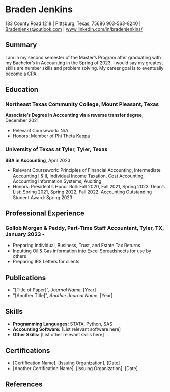 # Braden Jenkins
183 County Road 1218 | Pittsburg, Texas, 75686
903-563-8240 | Bradenjenks@outlook.com | www.linkedin.com/in/bradenjenkins/
## Summary
I am in my second semester of the Master’s Program after graduating with my Bachelor’s in Accounting in the Spring of 2023. I would say my greatest skills are number skills and problem solving. My career goal is to eventually become a CPA.
## Education
### Northeast Texas Community College, Mount Pleasant, Texas
**Associate’s Degree in Accounting via a reverse transfer degree**, December 2021
- Relevant Coursework: N/A
- Honors: Member of Phi Theta Kappa
### University of Texas at Tyler, Tyler, Texas
**BBA in Accounting**, April 2023
- Relevant Coursework: Principles of Financial Accounting, Intermediate Accounting I & II, Individual Income Taxation, Cost Accounting, Accounting Information Systems, Auditing
- Honors: President’s Honor Roll: Fall 2020, Fall 2021, Spring 2023. Dean’s List: Spring 2021, Spring 2022, Fall 2022. Accounting Outstanding Student Award: Spring 2023
## Professional Experience
### Gollob Morgan & Peddy, Part-Time Staff Accountant, Tyler, TX, January 2023 - 
- Preparing Individual, Business, Trust, and Estate Tax Returns
- Inputting Oil & Gas information into Excel Spreadsheets for use by others
- Preparing IRS Letters for clients
## Publications
- "[Title of Paper]", *Journal Name*, [Year]
- "[Another Title]", *Another Journal Name*, [Year]
## Skills
- **Programming Languages:** STATA, Python, SAS
- **Accounting Software:** [List relevant software here]
- **Other Skills:** [List other relevant skills here]
## Certifications
- [Certification Name], [Issuing Organization], [Date]
- [Another Certification Name], [Issuing Organization], [Date]
## References



